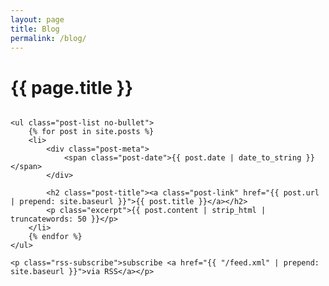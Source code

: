 ```yaml
---
layout: page
title: Blog
permalink: /blog/
---
```


<h1 class="page-title">{{ page.title }}</h1>

<div class="small-12 medium-11 medium-centered large-9 columns large-centered">

    <ul class="post-list no-bullet">
        {% for post in site.posts %}
        <li>
            <div class="post-meta">
                <span class="post-date">{{ post.date | date_to_string }}</span>
            </div>

            <h2 class="post-title"><a class="post-link" href="{{ post.url | prepend: site.baseurl }}">{{ post.title }}</a></h2>
            <p class="excerpt">{{ post.content | strip_html | truncatewords: 50 }}</p>
        </li>
        {% endfor %} 
    </ul>

    <p class="rss-subscribe">subscribe <a href="{{ "/feed.xml" | prepend: site.baseurl }}">via RSS</a></p>
</div>
